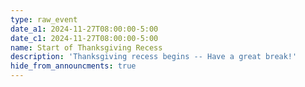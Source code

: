 ```yaml
---
type: raw_event
date_a1: 2024-11-27T08:00:00-5:00
date_c1: 2024-11-27T08:00:00-5:00
name: Start of Thanksgiving Recess
description: 'Thanksgiving recess begins -- Have a great break!'
hide_from_announcments: true
---
```

